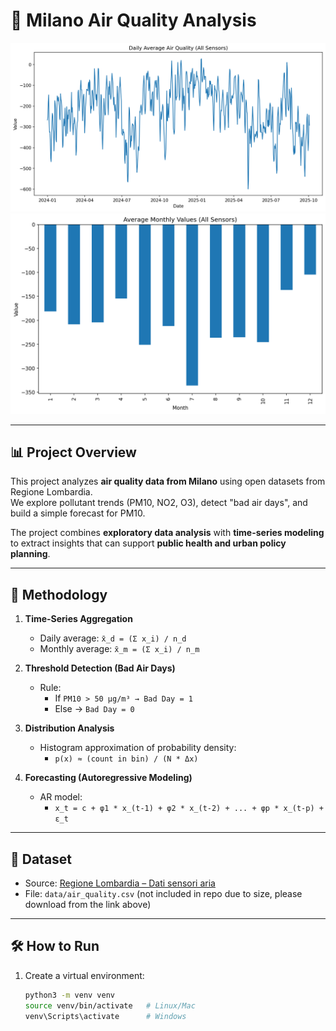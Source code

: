 # 🌆 Milano Air Quality Analysis  

![Daily Average Pollutants](figures/daily_average.png)  
![Monthly Average Pollutants](figures/monthly_average.png)  

---

## 📊 Project Overview  
This project analyzes **air quality data from Milano** using open datasets from Regione Lombardia.  
We explore pollutant trends (PM10, NO2, O3), detect "bad air days", and build a simple forecast for PM10.  

The project combines **exploratory data analysis** with **time-series modeling** to extract insights that can support **public health and urban policy planning**.  

---

## 🧮 Methodology  

1. **Time-Series Aggregation**  
   - Daily average: `x̄_d = (Σ x_i) / n_d`  
   - Monthly average: `x̄_m = (Σ x_i) / n_m`  

2. **Threshold Detection (Bad Air Days)**  
   - Rule:  
     - If `PM10 > 50 µg/m³ → Bad Day = 1`  
     - Else → `Bad Day = 0`  

3. **Distribution Analysis**  
   - Histogram approximation of probability density:  
     - `p(x) ≈ (count in bin) / (N * Δx)`  

4. **Forecasting (Autoregressive Modeling)**  
   - AR model:  
     - `x_t = c + φ1 * x_(t-1) + φ2 * x_(t-2) + ... + φp * x_(t-p) + ε_t`  

---

## 📂 Dataset  
- Source: [Regione Lombardia – Dati sensori aria](https://www.dati.lombardia.it/Ambiente/Dati-sensori-aria/nicp-bhqi/about_data)  
- File: `data/air_quality.csv` (not included in repo due to size, please download from the link above)  

---

## 🛠️ How to Run  

1. Create a virtual environment:  
   ```bash
   python3 -m venv venv
   source venv/bin/activate   # Linux/Mac
   venv\Scripts\activate      # Windows

